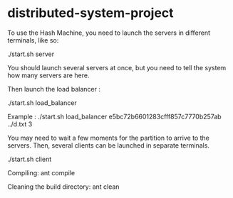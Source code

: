 # distributed-system-project

To use the Hash Machine, you need to launch the servers in different terminals, like so:

./start.sh server

You should launch several servers at once, but you need to tell the system how many servers are here.

Then launch the load balancer :

./start.sh load_balancer <hash to find> <dictionary file> <number of server running>

Example :
./start.sh load_balancer e5bc72b6601283cfff857c7770b257ab ../d.txt 3

You may need to wait a few moments for the partition to arrive to the servers. Then, several clients can be launched in separate terminals.

./start.sh client

Compiling:
    ant compile

Cleaning the build directory:
    ant clean
